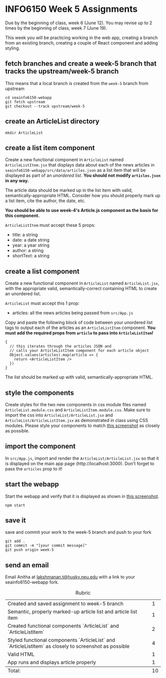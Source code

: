 # INFO6150 Week 5 Assignments
Due by the beginning of class, week 6 (June 12).
You may revise up to 2 times by the beginning of class, week 7 (June 19).

This week you will be practicing working in the web app, creating a branch from an existing branch, creating a couple of React component and adding styling. 

## fetch branches and create a week-5 branch that tracks the upstream/week-5 branch
This means that a local branch is created from the `week-5` branch from upstream
```
cd seainfo6150-webapp
git fetch upstream
git checkout --track upstream/week-5
```

## create an ArticleList directory
```
mkdir ArticleList
```

## create a list item component
Create a new functional component in `ArticleList` named `ArticleListItem.jsx` that displays data about each of the news articles in `seainfo6150-webapp/src/data/articles.json` as a list item that will be displayed as part of an *unordered list*. **You should not modify `articles.json` in any way.**

The article data should be marked up in the list item with valid, semantically-appropriate HTML. Consider how you should properly mark up a list item, cite the author, the date, etc.

**You should be able to use week-4's Article.js component as the basis for this component.**

`ArticleListItem` must accept these 5 props:
* title: a string
* date: a date string
* year: a year string
* author: a string
* shortText: a string

## create a list component
Create a new functional component in `ArticleList` named `ArticleList.jsx`, with the appropriate valid, semantically-correct containing HTML to create an unordered list.

`ArticleList` must accept this 1 prop:
* articles: all the news articles being passed from `src/App.js`


Copy and paste the following block of code between your unordered list tags to output each of the articles as an `ArticleListItem` component. **You must add the required props from `article` to pass into `ArticleListItem`!**

```
{
  // this iterates through the articles JSON and
  // calls your ArticleListItem component for each article object
  Object.values(articles).map(article => {
    return <ArticleListItem />
  })
}
```

The list should be marked up with valid, semantically-appropriate HTML. 

## style the components
Create styles for the two new components in css module files named `ArticleList.module.css` and `ArticleListItem.module.css`. Make sure to import the css into `ArticleList/ArticleList.jsx` and `ArticleList/ArticleListItem.jsx` as demonstrated in class using CSS modules. Please style your components to match <a href="./week-5-list.png">this screenshot</a> as closely as possible.

## import the component
In `src/App.js`, import and render the `ArticleList/ArticleList.jsx` so that it is displayed on the main app page (http://localhost:3000). Don't forget to pass the `articles` prop to it!

## start the webapp
Start the webapp and verify that it is displayed as shown in <a href="./week-5-list.png">this screenshot</a>.
```
npm start
```

## save it 
save and commit your work to the week-5 branch and push to your fork
```
git add . 
git commit -m "[your commit message]"
git push origin week-5
```

## send an email 
Email Anitha at lakshmanan.t@husky.neu.edu with a link to your seainfo6150-webapp fork. 


<table>
  <caption>Rubric</caption>
  <tbody>
    <tr>
      <td>Created and saved assignment to week-5 branch</td>
      <td>1</td>
    </tr>
    <tr>
      <td>Semantic, properly marked-up article list and article list item</td>
      <td>1</td>
    </tr>
    <tr>
      <td>Created functional components `ArticleList` and `ArticleListItem`</td>
      <td>2</td>
    </tr>
    <tr>
      <td>Styled functional components `ArticleList` and `ArticleListItem` as closely to screenshot as possible</td>
      <td>4</td>
    </tr>
    <tr>
      <td>Valid HTML</td>
      <td>1</td>
    </tr>
    <tr>
      <td>App runs and displays article properly</td>
      <td>1</td>
    </tr>
  </tbody>
  <tfoot>
    <td>Total:</td>
    <td>10</td>
  </tfoot>
</table>
